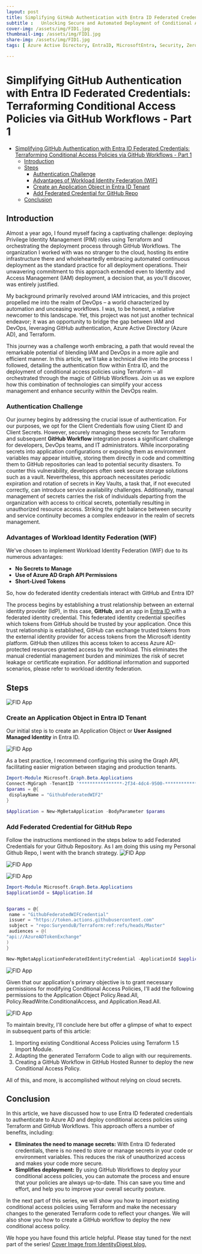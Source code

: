 ```yaml
---
layout: post
title: Simplifying GitHub Authentication with Entra ID Federated Credentials- Terraforming Conditional Access Policies via GitHub Workflows - Part 1
subtitle :   Unlocking Secure and Automated Deployment of Conditional Access Policy
cover-img: /assets/img/FID1.jpg
thumbnail-img: /assets/img/FID1.jpg
share-img: /assets/img/FID1.jpg
tags: [ Azure Active Directory, EntraID, MicrosoftEntra, Security, ZeroTrust, Terraform, Devops]

---
```

# Simplifying GitHub Authentication with Entra ID Federated Credentials: Terraforming Conditional Access Policies via GitHub Workflows - Part 1

- [Simplifying GitHub Authentication with Entra ID Federated Credentials: Terraforming Conditional Access Policies via GitHub Workflows - Part 1](#simplifying-github-authentication-with-entra-id-federated-credentials-terraforming-conditional-access-policies-via-github-workflows---part-1)
  - [Introduction](#introduction)
  - [Steps](#steps)
    - [Authentication Challenge](#authentication-challenge)
    - [Advantages of Workload Identity Federation (WIF)](#advantages-of-workload-identity-federation-wif)
    - [Create an Application Object in Entra ID Tenant](#create-an-application-object-in-entra-id-tenant)
    - [Add Federated Credential for GitHub Repo](#add-federated-credential-for-github-repo)
  - [Conclusion](#conclusion)

## **Introduction**

Almost a year ago, I found myself facing a captivating challenge: deploying Privilege Identity Management (PIM) roles using Terraform and orchestrating the deployment process through GitHub Workflows. The organization I worked with was no stranger to the cloud, hosting its entire infrastructure there and wholeheartedly embracing automated continuous deployment as the standard practice for all deployment operations. Their unwavering commitment to this approach extended even to Identity and Access Management (IAM) deployment, a decision that, as you'll discover, was entirely justified.

My background primarily revolved around IAM intricacies, and this project propelled me into the realm of DevOps – a world characterized by automation and unceasing workflows. I was, to be honest, a relative newcomer to this landscape. Yet, this project was not just another technical endeavor; it was an opportunity to bridge the gap between IAM and DevOps, leveraging GitHub authentication, Azure Active Directory (Azure AD), and Terraform.

This journey was a challenge worth embracing, a path that would reveal the remarkable potential of blending IAM and DevOps in a more agile and efficient manner. In this article, we'll take a technical dive into the process I followed, detailing the authentication flow within Entra ID, and the deployment of conditional access policies using Terraform – all orchestrated through the magic of GitHub Workflows. Join us as we explore how this combination of technologies can simplify your access management and enhance security within the DevOps realm.


### **Authentication Challenge**

Our journey begins by addressing the crucial issue of authentication. For our purposes, we opt for the Client Credentials flow using Client ID and Client Secrets. However, securely managing these secrets for Terraform and subsequent **GitHub Workflow** integration poses a significant challenge for developers, DevOps teams, and IT administrators. While incorporating secrets into application configurations or exposing them as environment variables may appear intuitive, storing them directly in code and committing them to GitHub repositories can lead to potential security disasters. To counter this vulnerability, developers often seek secure storage solutions such as a vault. Nevertheless, this approach necessitates periodic expiration and rotation of secrets in Key Vaults, a task that, if not executed correctly, can introduce service availability challenges. Additionally, manual management of secrets carries the risk of individuals departing from the organization with access to critical secrets, potentially resulting in unauthorized resource access. Striking the right balance between security and service continuity becomes a complex endeavor in the realm of secrets management.

### **Advantages of Workload Identity Federation (WIF)**

We've chosen to implement Workload Identity Federation (WIF) due to its numerous advantages:

- **No Secrets to Manage**
- **Use of Azure AD Graph API Permissions**
- **Short-Lived Tokens**

So, how do federated identity credentials interact with GitHub and Entra ID?

The process begins by establishing a trust relationship between an external identity provider (IdP), in this case, **GitHub**, and an app in [Entra ID ](#create-an-application-object-in-entraid-tenant) with a federated identity credential. This federated identity credential specifies which tokens from GitHub should be trusted by your application. Once this trust relationship is established, GitHub can exchange trusted tokens from the external identity provider for access tokens from the Microsoft identity platform. GitHub then utilizes this access token to access Azure AD-protected resources granted access by the workload. This eliminates the manual credential management burden and minimizes the risk of secret leakage or certificate expiration. For additional information and supported scenarios, please refer to workload identity federation.

## Steps

![FID App](/assets/img/FID1.jpg)

### **Create an Application Object in Entra ID Tenant**

Our initial step is to create an Application Object or **User Assigned Managed Identity** in Entra ID.

![FID App](/assets/img/FID2.jpg)

As a best practice, I recommend configuring this using the Graph API, facilitating easier migration between staging and production tenants.

```powershell
Import-Module Microsoft.Graph.Beta.Applications
Connect-MgGraph -TenantID '****************-2f34-4dc4-9500-****************' -Scope 'Application.ReadWrite.All'
$params = @{
 displayName = "GithubFederatedWIF2"
}

$Application = New-MgBetaApplication -BodyParameter $params

```

### **Add Federated Credential for GitHub Repo**


Follow the instructions mentioned in the steps below to add Federated Credentials for your Github Repository. As I am doing this using my Personal Github Repo, I went with the branch strategy.
![FID App](/assets/img/FID3.jpg)

![FID App](/assets/img/FID4.jpg)

![FID App](/assets/img/FID5.jpg)

```powershell
Import-Module Microsoft.Graph.Beta.Applications
$applicationId = $Application.Id


$params = @{
 name = "GithubFederatedWIFCredential"
 issuer = "https://token.actions.githubusercontent.com"
 subject = "repo:SuryenduB/Terraform:ref:refs/heads/Master"
 audiences = @(
"api://AzureADTokenExchange"
)
}

New-MgBetaApplicationFederatedIdentityCredential -ApplicationId $applicationId -BodyParameter $params
```

![FID App](/assets/img/FID6.jpg)

Given that our application's primary objective is to grant necessary permissions for modifying Conditional Access Policies, I'll add the following permissions to the Application Object Policy.Read.All, Policy.ReadWrite.ConditionalAccess, and Application.Read.All.

![FID App](/assets/img/FID7.jpg)

To maintain brevity, I'll conclude here but offer a glimpse of what to expect in subsequent parts of this article:

1. Importing existing Conditional Access Policies using Terraform 1.5 Import Module.
2. Adapting the generated Terraform Code to align with our requirements.
3. Creating a GitHub Workflow in GitHub Hosted Runner to deploy the new Conditional Access Policy.

All of this, and more, is accomplished without relying on cloud secrets.

## **Conclusion**


In this article, we have discussed how to use Entra ID federated credentials to authenticate to Azure AD and deploy conditional access policies using Terraform and GitHub Workflows. This approach offers a number of benefits, including:

* **Eliminates the need to manage secrets:** With Entra ID federated credentials, there is no need to store or manage secrets in your code or environment variables. This reduces the risk of unauthorized access and makes your code more secure.
* **Simplifies deployment:** By using GitHub Workflows to deploy your conditional access policies, you can automate the process and ensure that your policies are always up-to-date. This can save you time and effort, and help you to improve your overall security posture.

In the next part of this series, we will show you how to import existing conditional access policies using Terraform and make the necessary changes to the generated Terraform code to reflect your changes. We will also show you how to create a GitHub workflow to deploy the new conditional access policy.

We hope you have found this article helpful. Please stay tuned for the next part of the series!
[Cover Image from IdentityDigest blog.](https://blog.identitydigest.com/azuread-federate-github-actions/)
